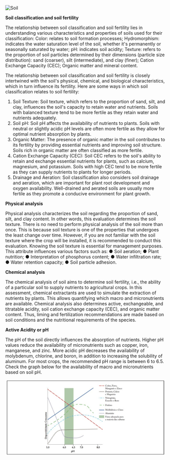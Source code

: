![Soil](../imagenes/IMG_9910.JPG)

**Soil classification and soil fertility**

The relationship between soil classification and soil fertility lies in understanding various characteristics and properties of soils used for their classification:
Color: relates to soil formation processes;
Hydromorphism: indicates the water saturation level of the soil, whether it's permanently or seasonally saturated by water;
pH: indicates soil acidity;
Texture: refers to the proportion of soil particles determined by their dimensions (particle size distribution): sand (coarser), silt (intermediate), and clay (finer);
Cation Exchange Capacity (CEC);
Organic matter and mineral content.

The relationship between soil classification and soil fertility is closely intertwined with the soil's physical, chemical, and biological characteristics, which in turn influence its fertility. Here are some ways in which soil classification relates to soil fertility:
1.	Soil Texture: Soil texture, which refers to the proportion of sand, silt, and clay, influences the soil's capacity to retain water and nutrients. Soils with balanced texture tend to be more fertile as they retain water and nutrients adequately.
2.	Soil pH: Soil pH affects the availability of nutrients to plants. Soils with neutral or slightly acidic pH levels are often more fertile as they allow for optimal nutrient absorption by plants.
3.	Organic Matter: The presence of organic matter in the soil contributes to its fertility by providing essential nutrients and improving soil structure. Soils rich in organic matter are often classified as more fertile.
4.	Cation Exchange Capacity (CEC): Soil CEC refers to the soil's ability to retain and exchange essential nutrients for plants, such as calcium, magnesium, and potassium. Soils with high CEC tend to be more fertile as they can supply nutrients to plants for longer periods.
5.	Drainage and Aeration: Soil classification also considers soil drainage and aeration, which are important for plant root development and oxygen availability. Well-drained and aerated soils are usually more fertile as they promote a conducive environment for plant growth.

**Physical analysis**

Physical analysis characterizes the soil regarding the proportion of sand, silt, and clay content. In other words, this evaluation determines the soil texture. There is no need to perform physical analysis of the soil more than once.
This is because soil texture is one of the properties that undergoes the least change over time. However, if you are not familiar with the soil texture where the crop will be installed, it is recommended to conduct this evaluation.
Knowing the soil texture is essential for management purposes. This attribute influences various factors such as:
●	Soil aeration;
●	Plant nutrition;
●	Interpretation of phosphorus content;
●	Water infiltration rate;
●	Water retention capacity;
●	Soil particle adhesion.

**Chemical analysis**

The chemical analysis of soil aims to determine soil fertility, i.e., the ability of a particular soil to supply nutrients to agricultural crops.
In this assessment, chemical extractants are used to simulate the extraction of nutrients by plants. This allows quantifying which macro and micronutrients are available.
Chemical analysis also determines active, exchangeable, and titratable acidity, soil cation exchange capacity (CEC), and organic matter content. Thus, liming and fertilization recommendations are made based on soil conditions and the nutritional requirements of the species.

**Active Acidity or pH**

The pH of the soil directly influences the absorption of nutrients.
Higher pH values reduce the availability of micronutrients such as copper, iron, manganese, and zinc. More acidic pH decreases the availability of molybdenum, chlorine, and boron, in addition to increasing the solubility of aluminum.
For most crops, the recommended pH range is between 6 to 6.5. Check the graph below for the availability of macro and micronutrients based on soil pH.

![graphic](../imagenes/Captura%20de%20pantalla%202025-10-10%20143549.png)




